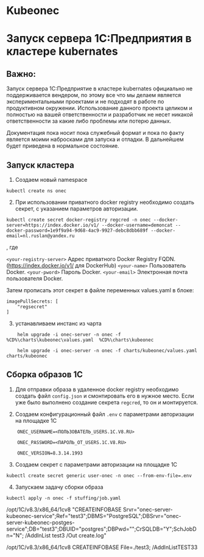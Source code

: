 # Kubeonec

# Запуск сервера 1С:Предприятия в кластере kubernates

## Важно: 

Запуск сервера 1С:Предприятие в кластере kubernates официально не поддерживается вендером, по этому все что мы делаем является экспериментальными проектами и не подходят в работе по продуктивном окружении. Использование данного проекта целиком и полностью на вашей ответственности и разработчик не несет никакой ответственности за какие либо проблемы или потерю данных.  

Документация пока носит пока служебный формат и пока по факту является моими набросками для запуска и отладки. В дальнейшем будет приведена в нормальное состояние.

## Запуск кластера


1. Создаем новый namespace

```
kubectl create ns onec
```

2. При использовании приватного docker registry необходимо создать секрет, с указанием параметров авторизации.

```
kubectl create secret docker-registry regcred -n onec --docker-server=https://index.docker.io/v1/ --docker-username=demoncat --docker-password=1e9f9a94-9d68-4ac9-9927-debc8dbb689f --docker-email=nl.ruslan@yandex.ru

```
, где 

`<your-registry-server>` Адрес приватного Docker Registry FQDN. (https://index.docker.io/v1/ для DockerHub)
`<your-name>`  Пользователь Docker.
`<your-pword>` Пароль Docker.
`<your-email>` Электронная почта пользователя Docker.

Затем прописать этот секрет в файле переменных values.yaml в блоке:

```
imagePullSecrets: [
    "regsecret"
]
```

3. устанавливаем инстанс из чарта

```
    helm upgrade -i onec-server -n onec -f %CD%\charts\kubeonec\values.yaml  %CD%\charts\kubeonec
```


```
    helm upgrade -i onec-server -n onec -f charts/kubeonec/values.yaml  charts/kubeonec
```

## Сборка образов 1С

1. Для отправки образа в удаленное docker registry необходимо создать файл `config.json` и смонтировать его в нужное место.
Если уже было выполнено создание секрета `regcred`, то он и монтируется. 


2. Создаем конфигурационный файл `.env` с параметрами авторизации на площадке 1С

```
    ONEC_USERNAME=<ПОЛЬЗОВАТЕЛЬ_USERS.1C.V8.RU>

    ONEC_PASSWORD=<ПАРОЛЬ_ОТ_USERS.1C.V8.RU>
    
    ONEC_VERSION=8.3.14.1993

```
3. Создаем секрет с параметрами авторизации на площадке 1С

```
kubectl create secret generic user-onec -n onec --from-env-file=.env
```

4. Запускаем задачу сборки образа

```
kubectl apply -n onec -f stuffing/job.yaml
```


/opt/1C/v8.3/x86_64/1cv8 "CREATEINFOBASE Srvr="onec-server-kubeonec-service";Ref="test3";DBMS="PostgreSQL";DBSrvr="onec-server-kubeonec-postges-service";DB="test3";DBUID="postgres";DBPwd="";CrSQLDB="Y";SchJobDn="N"; /AddInList test3 /Out create.log"


/opt/1C/v8.3/x86_64/1cv8 CREATEINFOBASE File=./test3; /AddInListTEST33 
